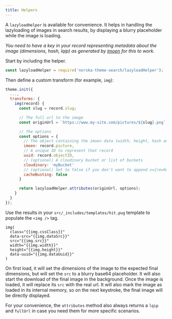 ```yaml
---
title: Helpers
---
```


A `lazyloadHelper` is available for convenience. It helps in handling the
lazyloading of images in search results, by displaying a blurry placeholder
while the image is loading.

_You need to have a key in your record representing metadata about the image
(dimensions, hash, lqip) as generated by
[imoen](https://projects.pixelastic.com/imoen/) for this to work._

Start by including the helper.

```javascript
const lazyloadHelper = require('norska-theme-search/lazyloadHelper');
```

Then define a custom transform (for example, `img`):

```javascript
theme.init({
  ...,
  transforms: {
    img(record) {
      const slug = record.slug;

      // The full url to the image
      const originUrl = `https://www.my-site.com/pictures/${slug}.png`

      // The options
      const options = {
        // The object containing the imoen data (width, height, hash and lqip)
        imoen: record.picture,
        // A unique ID to represent that record
        uuid: record.objectID,
        // (optional) A cloudinary bucket or list of buckets
        cloudinary: 'myBucket'
        // (optional) Set to false if you don't want to append v={revHash}
        cacheBusting: false
      }

      return lazyloadHelper.attributes(originUrl, options);
    }
  }
});
```

Use the results in your `src/_includes/templates/hit.pug` template to populate
the `<img />` tag.

```pug
img(
  class="{{img.cssClass}}" 
  data-src="{{img.dataSrc}}" 
  src="{{img.src}}" 
  width="{{img.width}}" 
  height="{{img.height}}" 
  data-uuid="{{img.dataUuid}}"
)
```

On first load, it will set the dimensions of the image to the expected final
dimensions, but will set the `src` to a blurry base64 placeholder. It will also
start the download of the final image in the background. Once the image is
loaded, it will replace its `src` with the real url. It will also mark the image
as loaded in its internal memory, so on the next keystroke, the final image will
be directly displayed.

For your convenience, the `attributes` method also always returns a `lqip` and
`fullUrl` in case you need them for more specific scenarios.

